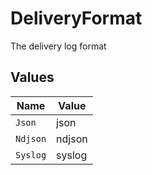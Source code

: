 # DeliveryFormat

The delivery log format


## Values

| Name     | Value    |
| -------- | -------- |
| `Json`   | json     |
| `Ndjson` | ndjson   |
| `Syslog` | syslog   |